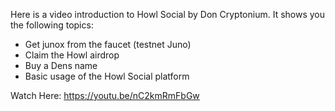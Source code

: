 Here is a video introduction to Howl Social by Don Cryptonium.
It shows you the following topics:
- Get junox from the faucet (testnet Juno)
- Claim the Howl airdrop
- Buy a Dens name
- Basic usage of the Howl Social platform

Watch Here: https://youtu.be/nC2kmRmFbGw
